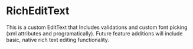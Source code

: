 RichEditText
============

This is a custom EditText that Includes validations and custom font picking (xml attributes and programatically). Future feature additions will include basic, native rich text editing functionality.